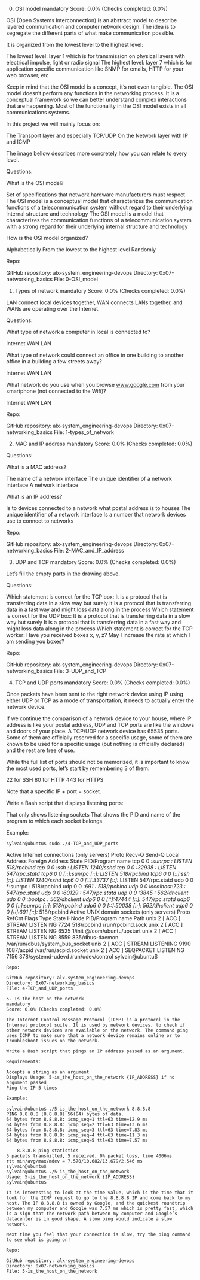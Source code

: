 0. OSI model
mandatory
Score: 0.0% (Checks completed: 0.0%)

OSI (Open Systems Interconnection) is an abstract model to describe layered communication and computer network design. The idea is to segregate the different parts of what make communication possible.

It is organized from the lowest level to the highest level:

The lowest level: layer 1 which is for transmission on physical layers with electrical impulse, light or radio signal
The highest level: layer 7 which is for application specific communication like SNMP for emails, HTTP for your web browser, etc

Keep in mind that the OSI model is a concept, it’s not even tangible. The OSI model doesn’t perform any functions in the networking process. It is a conceptual framework so we can better understand complex interactions that are happening. Most of the functionality in the OSI model exists in all communications systems.

In this project we will mainly focus on:

The Transport layer and especially TCP/UDP
On the Network layer with IP and ICMP

The image bellow describes more concretely how you can relate to every level.

Questions:

What is the OSI model?

Set of specifications that network hardware manufacturers must respect
The OSI model is a conceptual model that characterizes the communication functions of a telecommunication system without regard to their underlying internal structure and technology
The OSI model is a model that characterizes the communication functions of a telecommunication system with a strong regard for their underlying internal structure and technology

How is the OSI model organized?

Alphabetically
From the lowest to the highest level
Randomly

Repo:

GitHub repository: alx-system_engineering-devops
Directory: 0x07-networking_basics
File: 0-OSI_model

1. Types of network
mandatory
Score: 0.0% (Checks completed: 0.0%)

LAN connect local devices together, WAN connects LANs together, and WANs are operating over the Internet.

Questions:

What type of network a computer in local is connected to?

Internet
WAN
LAN

What type of network could connect an office in one building to another office in a building a few streets away?

Internet
WAN
LAN

What network do you use when you browse www.google.com from your smartphone (not connected to the Wifi)?

Internet
WAN
LAN

Repo:

GitHub repository: alx-system_engineering-devops
Directory: 0x07-networking_basics
File: 1-types_of_network

2. MAC and IP address
mandatory
Score: 0.0% (Checks completed: 0.0%)

Questions:

What is a MAC address?

The name of a network interface
The unique identifier of a network interface
A network interface

What is an IP address?

Is to devices connected to a network what postal address is to houses
The unique identifier of a network interface
Is a number that network devices use to connect to networks

Repo:

GitHub repository: alx-system_engineering-devops
Directory: 0x07-networking_basics
File: 2-MAC_and_IP_address

3. UDP and TCP
mandatory
Score: 0.0% (Checks completed: 0.0%)

Let’s fill the empty parts in the drawing above.

Questions:

Which statement is correct for the TCP box:
It is a protocol that is transferring data in a slow way but surely
It is a protocol that is transferring data in a fast way and might loss data along in the process
Which statement is correct for the UDP box:
It is a protocol that is transferring data in a slow way but surely
It is a protocol that is transferring data in a fast way and might loss data along in the process
Which statement is correct for the TCP worker:
Have you received boxes x, y, z?
May I increase the rate at which I am sending you boxes?

Repo:

GitHub repository: alx-system_engineering-devops
Directory: 0x07-networking_basics
File: 3-UDP_and_TCP

4. TCP and UDP ports
mandatory
Score: 0.0% (Checks completed: 0.0%)

Once packets have been sent to the right network device using IP using either UDP or TCP as a mode of transportation, it needs to actually enter the network device.

If we continue the comparison of a network device to your house, where IP address is like your postal address, UDP and TCP ports are like the windows and doors of your place. A TCP/UDP network device has 65535 ports. Some of them are officially reserved for a specific usage, some of them are known to be used for a specific usage (but nothing is officially declared) and the rest are free of use.

While the full list of ports should not be memorized, it is important to know the most used ports, let’s start by remembering 3 of them:

22 for SSH
80 for HTTP
443 for HTTPS

Note that a specific IP + port = socket.

Write a Bash script that displays listening ports:

That only shows listening sockets
That shows the PID and name of the program to which each socket belongs

Example:

	sylvain@ubuntu$ sudo ./4-TCP_and_UDP_ports
Active Internet connections (only servers)
	Proto Recv-Q Send-Q Local Address           Foreign Address         State       PID/Program name
	tcp        0      0 *:sunrpc                *:*                     LISTEN      518/rpcbind
	tcp        0      0 *:ssh                   *:*                     LISTEN      1240/sshd
	tcp        0      0 *:32938                 *:*                     LISTEN      547/rpc.statd
	tcp6       0      0 [::]:sunrpc             [::]:*                  LISTEN      518/rpcbind
	tcp6       0      0 [::]:ssh                [::]:*                  LISTEN      1240/sshd
	tcp6       0      0 [::]:33737              [::]:*                  LISTEN      547/rpc.statd
	udp        0      0 *:sunrpc                *:*                                 518/rpcbind
	udp        0      0 *:691                   *:*                                 518/rpcbind
	udp        0      0 localhost:723           *:*                                 547/rpc.statd
	udp        0      0 *:60129                 *:*                                 547/rpc.statd
	udp        0      0 *:3845                  *:*                                 562/dhclient
	udp        0      0 *:bootpc                *:*                                 562/dhclient
	udp6       0      0 [::]:47444              [::]:*                              547/rpc.statd
	udp6       0      0 [::]:sunrpc             [::]:*                              518/rpcbind
	udp6       0      0 [::]:50038              [::]:*                              562/dhclient
	udp6       0      0 [::]:691                [::]:*                              518/rpcbind
Active UNIX domain sockets (only servers)
	Proto RefCnt Flags       Type       State         I-Node   PID/Program name    Path
	unix  2      [ ACC ]     STREAM     LISTENING     7724     518/rpcbind         /run/rpcbind.sock
	unix  2      [ ACC ]     STREAM     LISTENING     6525     1/init              @/com/ubuntu/upstart
	unix  2      [ ACC ]     STREAM     LISTENING     8559     835/dbus-daemon     /var/run/dbus/system_bus_socket
	unix  2      [ ACC ]     STREAM     LISTENING     9190     1087/acpid          /var/run/acpid.socket
	unix  2      [ ACC ]     SEQPACKET  LISTENING     7156     378/systemd-udevd   /run/udev/control
	sylvain@ubuntu$

	Repo:

	GitHub repository: alx-system_engineering-devops
	Directory: 0x07-networking_basics
	File: 4-TCP_and_UDP_ports

	5. Is the host on the network
	mandatory
	Score: 0.0% (Checks completed: 0.0%)

	The Internet Control Message Protocol (ICMP) is a protocol in the Internet protocol suite. It is used by network devices, to check if other network devices are available on the network. The command ping uses ICMP to make sure that a network device remains online or to troubleshoot issues on the network.

	Write a Bash script that pings an IP address passed as an argument.

	Requirements:

	Accepts a string as an argument
	Displays Usage: 5-is_the_host_on_the_network {IP_ADDRESS} if no argument passed
	Ping the IP 5 times

	Example:

	sylvain@ubuntu$ ./5-is_the_host_on_the_network 8.8.8.8
	PING 8.8.8.8 (8.8.8.8) 56(84) bytes of data.
	64 bytes from 8.8.8.8: icmp_seq=1 ttl=63 time=12.9 ms
	64 bytes from 8.8.8.8: icmp_seq=2 ttl=63 time=13.6 ms
	64 bytes from 8.8.8.8: icmp_seq=3 ttl=63 time=7.83 ms
	64 bytes from 8.8.8.8: icmp_seq=4 ttl=63 time=11.3 ms
	64 bytes from 8.8.8.8: icmp_seq=5 ttl=63 time=7.57 ms

	--- 8.8.8.8 ping statistics ---
	5 packets transmitted, 5 received, 0% packet loss, time 4006ms
	rtt min/avg/max/mdev = 7.570/10.682/13.679/2.546 ms
	sylvain@ubuntu$
	sylvain@ubuntu$ ./5-is_the_host_on_the_network
	Usage: 5-is_the_host_on_the_network {IP_ADDRESS}
	sylvain@ubuntu$ 

	It is interesting to look at the time value, which is the time that it took for the ICMP request to go to the 8.8.8.8 IP and come back to my host. The IP 8.8.8.8 is owned by Google, and the quickest roundtrip between my computer and Google was 7.57 ms which is pretty fast, which is a sign that the network path between my computer and Google’s datacenter is in good shape. A slow ping would indicate a slow network.

	Next time you feel that your connection is slow, try the ping command to see what is going on!

	Repo:

	GitHub repository: alx-system_engineering-devops
	Directory: 0x07-networking_basics
	File: 5-is_the_host_on_the_network


